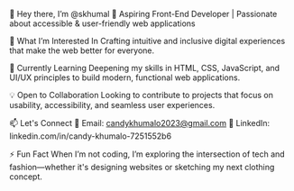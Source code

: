 👋 Hey there, I’m @skhumal
🚀 Aspiring Front-End Developer | Passionate about accessible & user-friendly web applications

👀 What I’m Interested In
Crafting intuitive and inclusive digital experiences that make the web better for everyone.

🌱 Currently Learning
Deepening my skills in HTML, CSS, JavaScript, and UI/UX principles to build modern, functional web applications.

💡 Open to Collaboration
Looking to contribute to projects that focus on usability, accessibility, and seamless user experiences.

📫 Let's Connect
📩 Email: candykhumalo2023@gmail.com
🔗 LinkedIn: linkedin.com/in/candy-khumalo-7251552b6

⚡ Fun Fact
When I’m not coding, I’m exploring the intersection of tech and fashion—whether it's designing websites or sketching my next clothing concept.


